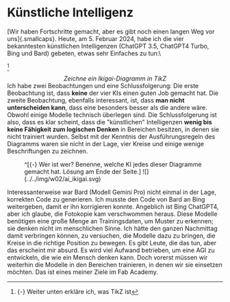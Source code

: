 # Künstliche Intelligenz

[Wir haben Fortschritte gemacht, aber es gibt noch einen langen Weg vor uns]{.smallcaps}. Heute, am 5. Februar 2024, habe ich die vier bekanntesten künstlichen Intelligenzen (ChatGPT 3.5, ChatGPT4 Turbo, Bing und Bard) gebeten, etwas sehr Einfaches zu tun:\

[^601] <center>*Zeichne ein Ikigai-Diagramm in TikZ*</center>
Ich habe zwei Beobachtungen und eine Schlussfolgerung: Die erste Beobachtung ist, dass **keine** der vier KIs einen guten Job gemacht hat. Die zweite Beobachtung, ebenfalls interessant, ist, dass **man nicht unterscheiden kann**, dass eine besonders besser als die andere wäre. Obwohl einige Modelle technisch überlegen sind. Die Schlussfolgerung ist also, dass es klar scheint, dass die "künstlichen" Intelligenzen **wenig bis keine Fähigkeit zum logischen Denken** in Bereichen besitzen, in denen sie nicht trainiert wurden. Selbst mit der Kenntnis der Ausführungsregeln des Diagramms waren sie nicht in der Lage, vier Kreise und einige wenige Beschriftungen zu zeichnen.

<figure>
^[{-} Wer ist wer? Benenne, welche KI jedes dieser Diagramme gemacht hat. Lösung am Ende der Seite.]
![](../../img/w02/ai_ikigai.svg)
</figure>

[^601]: 
    {-} Weiter unten erkläre ich, was TikZ ist

Interessanterweise war Bard (Modell Gemini Pro) nicht einmal in der Lage, korrekten Code zu generieren. Ich musste den Code von Bard an Bing weitergeben, damit er ihn korrigieren konnte. Angeblich ist Bing ChatGPT4, aber ich glaube, die Fotokopie kam verschwommen heraus. Diese Modelle benötigen eine große Menge an Trainingsdaten, um Muster zu erkennen; sie denken nicht im menschlichen Sinne. Ich hätte den ganzen Nachmittag damit verbringen können, zu versuchen, die Modelle dazu zu bringen, die Kreise in die richtige Position zu bewegen. Es gibt Leute, die das tun, aber das erscheint mir absurd. Es wird viel Aufwand betrieben, um eine AGI zu entwickeln, die wie ein Mensch denken kann. Doch vorerst müssen wir weiterhin die Modelle in den Bereichen trainieren, in denen wir sie einsetzen möchten. Das ist eines meiner Ziele im Fab Academy.

